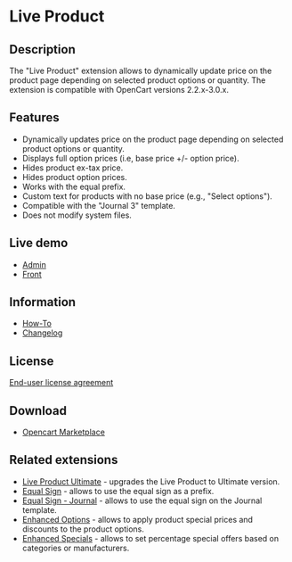 # Live Product

## Description
The "Live Product" extension allows to dynamically update price on the product page depending on selected product options or quantity.
The extension is compatible with OpenCart versions 2.2.x-3.0.x.

## Features
* Dynamically updates price on the product page depending on selected product options or quantity.
* Displays full option prices (i.e, base price +/- option price).
* Hides product ex-tax price.
* Hides product option prices.
* Works with the equal prefix.
* Custom text for products with no base price (e.g., "Select options").
* Compatible with the "Journal 3" template.
* Does not modify system files.

## Live demo
* [Admin](http://ocmod.freevar.com/oc3020/a/admin/index.php?route=extension/module/live_product)
* [Front](http://ocmod.freevar.com/oc3020/a)

## Information
* [How-To](doc/HOWTO.md)
* [Changelog](doc/CHANGELOG.md)

## License
[End-user license agreement](EULA.txt)

## Download
* [Opencart Marketplace](https://www.opencart.com/index.php?route=marketplace/extension/info&extension_id=36005)

## Related extensions
* [Live Product Ultimate](https://www.opencart.com/index.php?route=marketplace/extension/info&extension_id=35460) - upgrades the Live Product to Ultimate version.
* [Equal Sign](https://www.opencart.com/index.php?route=marketplace/extension/info&extension_id=34383) - allows to use the equal sign as a prefix.
* [Equal Sign - Journal](https://www.opencart.com/index.php?route=marketplace/extension/info&extension_id=38532) - allows to use the equal sign on the Journal template.
* [Enhanced Options](https://www.opencart.com/index.php?route=marketplace/extension/info&extension_id=40391) - allows to apply product special prices and discounts to the product options.
* [Enhanced Specials](https://www.opencart.com/index.php?route=marketplace/extension/info&extension_id=43136) - allows to set percentage special offers based on categories or manufacturers.
